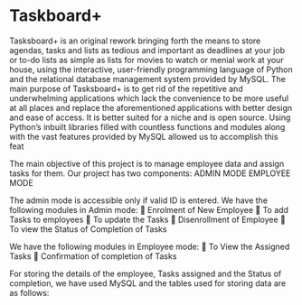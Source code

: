 # Taskboard+
Tasksboard+ is an original rework bringing forth the means to store agendas, tasks and lists as tedious and important as deadlines at your job or to-do lists as simple as lists for movies to watch or menial work at your house, using the interactive, user-friendly programming language of Python and the relational database management system provided by MySQL. The main purpose of Tasksboard+ is to get rid of the repetitive and underwhelming applications which lack the convenience to be more useful at all places and replace the aforementioned applications with better design and ease of access. It is better suited for a niche and is open source. 
Using Python’s inbuilt libraries filled with countless functions and modules along with the vast features provided by MySQL allowed us to accomplish this feat

The main objective of this project is to manage employee data and assign tasks for them. Our project has two components:
                                                     ADMIN MODE
                                                     EMPLOYEE MODE

The admin mode is accessible only if valid ID is entered. We have the following modules in Admin mode:
	Enrolment of New Employee
	To add Tasks to employees
	To update the Tasks
	Disenrollment of Employee
	To view the Status of Completion of Tasks

We have the following modules in Employee mode:
	To View the Assigned Tasks
	Confirmation of completion of Tasks

For storing the details of the employee, Tasks assigned and the Status of completion, we have used MySQL and the tables used for storing data are as follows:
